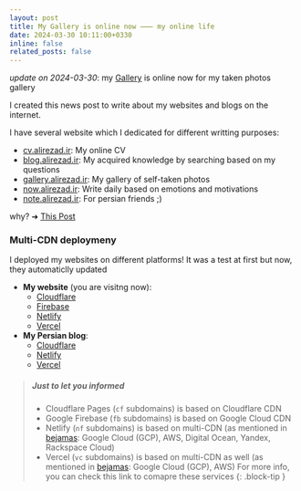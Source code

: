 ```yaml
---
layout: post
title: My Gallery is online now ⸺ my online life
date: 2024-03-30 10:11:00+0330
inline: false
related_posts: false
---
```


_update on 2024-03-30_: my [Gallery](https://gallery.alirezad.ir) is online now for my taken photos gallery

I created this news post to write about my websites and blogs on the internet.

I have several website which I dedicated for different writting purposes:
- [cv.alirezad.ir](https://cv.alirezad.ir): My online CV
- [blog.alirezad.ir](https://blog.alirezad.ir/): My acquired knowledge by searching based on my questions
- [gallery.alirezad.ir](https://gallery.alirezad.ir): My gallery of self-taken photos
- [now.alirezad.ir](https://now.alirezad.ir): Write daily based on emotions and motivations
- [note.alirezad.ir](https://note.alirezad.ir): For persian friends ;)

why?  ➜  [This Post](https://alirezad.ir/blog/2022/the-idea-behind-my-blog/)


### Multi-CDN deploymeny

I deployed my websites on different platforms! It was a test at first but now, they automaticlly updated

- **My website** (you are visitng now):
  - [Cloudflare](https://cf.alirezad.ir)
  - [Firebase](https://fb.alirezad.ir)
  - [Netlify](https://nf.alirezad.ir)
  - [Vercel](https://vc.alirezad.ir)
- **My Persian blog**:
  - [Cloudflare](https://cf.note.alirezad.ir)
  - [Netlify](https://nf.note.alirezad.ir)
  - [Vercel](https://vc.note.alirezad.ir)
 

> ##### Just to let you informed
>
> - Cloudflare Pages (`cf` subdomains) is based on Cloudflare CDN
> - Google Firebase (`fb` subdomains) is based on Google Cloud CDN
> - Netlify (`nf` subdomains) is based on multi-CDN (as mentioned in [bejamas](https://bejamas.io/compare): Google Cloud (GCP), AWS, Digital Ocean, Yandex, Rackspace Cloud)
> - Vercel (`vc` subdomains) is based on multi-CDN as well (as mentioned in [bejamas](https://bejamas.io/compare): Google Cloud (GCP), AWS)
> For more info, you can check this link to comapre these services
{: .block-tip }
